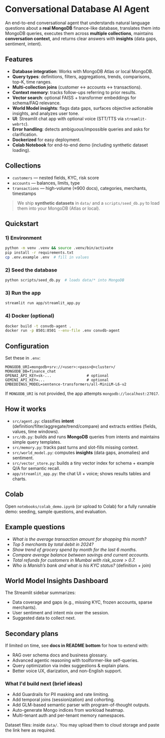 # Conversational Database AI Agent 
An end-to-end conversational agent that understands natural language questions about a **real MongoDB** finance-like database, translates them into MongoDB queries, executes them across **multiple collections**, maintains **conversation context**, and returns clear answers with **insights** (data gaps, sentiment, intent).

## Features

- **Database integration**: Works with MongoDB Atlas or local MongoDB.
- **Query types**: definitions, filters, aggregations, trends, comparisons, top-K, time ranges.
- **Multi-collection joins** (customer ↔ accounts ↔ transactions).
- **Context memory**: tracks follow-ups referring to prior results.
- **Vector search**: optional FAISS + transformer embeddings for schema/FAQ relevance.
- **World Model insights**: flags data gaps, surfaces objective actionable insights, and analyzes user tone.
- **UI**: Streamlit chat app with optional voice (STT/TTS via `streamlit-webrtc`).
- **Error handling**: detects ambiguous/impossible queries and asks for clarification.
- **Dockerized** for easy deployment.
- **Colab Notebook** for end-to-end demo (including synthetic dataset loading).

## Collections

- `customers` — nested fields, KYC, risk score
- `accounts` — balances, limits, type
- `transactions` — high-volume (≈900 docs), categories, merchants, timestamps

> We ship **synthetic datasets** in `data/` and a `scripts/seed_db.py` to load them into your MongoDB (Atlas or local).

## Quickstart

### 1) Environment
```bash
python -m venv .venv && source .venv/bin/activate
pip install -r requirements.txt
cp .env.example .env  # fill in values
```

### 2) Seed the database
```bash
python scripts/seed_db.py  # loads data/* into MongoDB
```

### 3) Run the app
```bash
streamlit run app/streamlit_app.py
```

### 4) Docker (optional)
```bash
docker build -t convdb-agent .
docker run -p 8501:8501 --env-file .env convdb-agent
```

## Configuration

Set these in `.env`:
```
MONGODB_URI=mongodb+srv://<user>:<pass>@<cluster>/
MONGODB_DB=finance_chat
OPENAI_API_KEY=sk-...                # optional
GEMINI_API_KEY=...                   # optional
EMBEDDINGS_MODEL=sentence-transformers/all-MiniLM-L6-v2
```

If `MONGODB_URI` is not provided, the app attempts `mongodb://localhost:27017`.

## How it works

- `src/agent.py`: classifies **intent** (definition/filter/aggregate/trend/compare) and extracts entities (fields, values, time windows).
- `src/db.py`: builds and runs **MongoDB** queries from intents and maintains simple query templates.
- `src/memory.py`: tracks past turns and slot-fills missing context.
- `src/world_model.py`: computes **insights** (data gaps, anomalies) and sentiment.
- `src/vector_store.py`: builds a tiny vector index for schema + example Q/A for semantic recall.
- `app/streamlit_app.py`: the chat UI + voice; shows results tables and charts.

## Colab

Open `notebooks/colab_demo.ipynb` (or upload to Colab) for a fully runnable demo: seeding, sample questions, and evaluation.

## Example questions

- *What is the average transaction amount for shopping this month?*
- *Top 5 merchants by total debit in 2024?*
- *Show trend of grocery spend by month for the last 6 months.*
- *Compare average balance between savings and current accounts.*
- *Total refunds for customers in Mumbai with risk_score > 0.7.*
- *Who is Manish’s bank and what is his KYC status?* (definition + join)

## World Model Insights Dashboard

The Streamlit sidebar summarizes:
- Data coverage and gaps (e.g., missing KYC, frozen accounts, sparse merchants).
- User sentiment and intent mix over the session.
- Suggested data to collect next.

## Secondary plans 

If limited on time, see **docs in README bottom** for how to extend with:
- RAG over schema docs and business glossary.
- Advanced agentic reasoning with toolformer-like self-queries.
- Query optimization via index suggestions & explain plans.
- Better voice UX, diarization, and non-English support.

### What I'd build next (brief ideas)
- Add Guardrails for PII masking and rate limiting.
- Add temporal joins (sessionization) and cohorting.
- Add GLM-based semantic parser with program-of-thought outputs.
- Auto-generate Mongo indices from workload heatmap.
- Multi-tenant auth and per-tenant memory namespaces.

Dataset files: inside `data/`. You may upload them to cloud storage and paste the link here as required.
